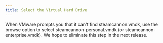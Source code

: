 ```yaml
---
title: Select the Virtual Hard Drive
---
```


When VMware prompts you that it can't find steamcannon.vmdk, use the
browse option to select steamcannon-personal.vmdk (or
steamcannon-enterprise.vmdk). We hope to eliminate this step in the
next release.
